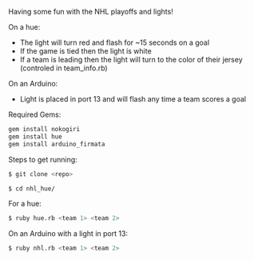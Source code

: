 Having some fun with the NHL playoffs and lights!

On a hue:
- The light will turn red and flash for ~15 seconds on a goal
- If the game is tied then the light is white
- If a team is leading then the light will turn to the color of their jersey (controled in team_info.rb)

On an Arduino:
- Light is placed in port 13 and will flash any time a team scores a goal

Required Gems:

```sh
gem install nokogiri
gem install hue
gem install arduino_firmata
```

Steps to get running:

```sh
$ git clone <repo>

$ cd nhl_hue/
```

For a hue:
```sh
$ ruby hue.rb <team 1> <team 2>
```

On an Arduino with a light in port 13:

```sh
$ ruby nhl.rb <team 1> <team 2>
```
